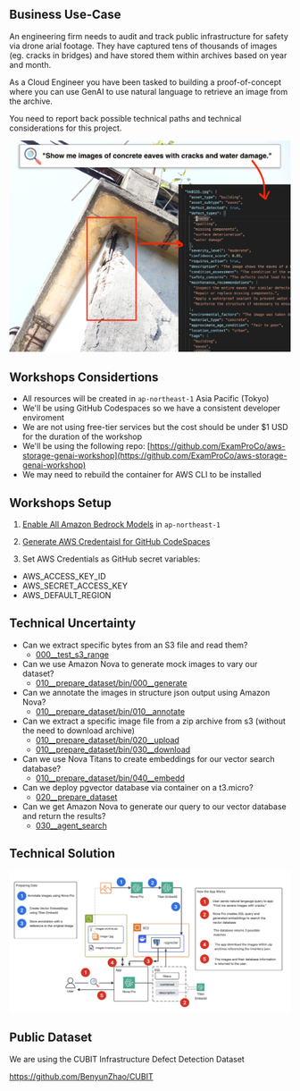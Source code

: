 ## Business Use-Case

An engineering firm needs to audit and track public infrastructure for safety via drone arial footage. They have captured tens of thousands of images (eg. cracks in bridges) and have stored them within archives based on year and month.

As a Cloud Engineer you have been tasked to building a proof-of-concept where you can use GenAI to use natural language to retrieve an image from the archive.

You need to report back possible technical paths and technical considerations for this project.

![](./docs/image-example.jpg)

## Workshops Considertions

- All resources will be created in `ap-northeast-1` Asia Pacific (Tokyo)
- We'll be using GitHub Codespaces so we have a consistent developer enviroment 
- We are not using free-tier services but the cost should be under $1 USD for the duration of the workshop
- We'll be using the following repo: [https://github.com/ExamProCo/aws-storage-genai-workshop](https://github.com/ExamProCo/aws-storage-genai-workshop)
- We may need to rebuild the container for AWS CLI to be installed


## Workshops Setup 

1. [Enable All Amazon Bedrock Models](https://ap-northeast-1.console.aws.amazon.com/bedrock/home?region=ap-northeast-1#/modelaccess) in `ap-northeast-1`
2. [Generate AWS Credentaisl for GitHub CodeSpaces](https://us-east-1.console.aws.amazon.com/iam/home?region=ap-northeast-1#/users)

3. Set AWS Credentials as GitHub secret variables:
  - AWS_ACCESS_KEY_ID
  - AWS_SECRET_ACCESS_KEY
  - AWS_DEFAULT_REGION


## Technical Uncertainty

- Can we extract specific bytes from an S3 file and read them?
  - [000__test_s3_range](./000__test_s3_range/Readme.md)
- Can we use Amazon Nova to generate mock images to vary our dataset?
  - [010__prepare_dataset/bin/000__generate](./010__prepare_dataset/bin/000__generate)
- Can we annotate the images in structure json output using Amazon Nova?
  - [010__prepare_dataset/bin/010__annotate](./010__prepare_dataset/bin/010__annotate)
- Can we extract a specific image file from a zip archive from s3 (without the need to download archive)
  - [010__prepare_dataset/bin/020__upload](./010__prepare_dataset/bin/020__upload)
  - [010__prepare_dataset/bin/030__download](./010__prepare_dataset/bin/030__download)
- Can we use Nova Titans to create embeddings for our vector search database?
  - [010__prepare_dataset/bin/040__embedd](./010__prepare_dataset/bin/040__embedd)
- Can we deploy pgvector database via container on a t3.micro?
  - [020__prepare_dataset](./020__prepare_dataset/Readme.md)
- Can we get Amazon Nova to generate our query to our vector database and return the results?
  - [030__agent_search](./030__agent_search/Readme.md)


## Technical Solution

![](./docs/diagram.png)


## Public Dataset

We are using the CUBIT Infrastructure Defect Detection Dataset

https://github.com/BenyunZhao/CUBIT